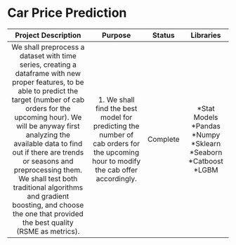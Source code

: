 #   Car Price Prediction  <br>
| **Project Description** 	| **Purpose** 	| **Status** 	| **Libraries** 	|
|:---:	|:---:	|:---:	|:---:	|
| We shall preprocess a dataset with time series, creating a dataframe  with new proper features, to be able to predict the target (number of cab  orders for the upcoming hour). We will be anyway first analyzing the available  data to find out if there are trends or seasons and preprocessing them. We shall  test both traditional algorithms and gradient boosting, and choose the one that  provided the best quality (RSME as metrics). 	| 1. We shall find the best model  for predicting the number of cab orders for the upcoming hour to modify the  cab offer accordingly. 	|  Complete 	| *Stat Models *Pandas *Numpy *Sklearn *Seaborn *Catboost *LGBM  	|




